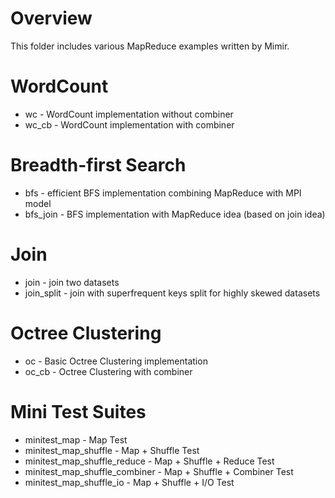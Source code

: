 # Overview
This folder includes various MapReduce examples written by Mimir.

# WordCount
* wc - WordCount implementation without combiner
* wc_cb - WordCount implementation with combiner

# Breadth-first Search
* bfs - efficient BFS implementation combining MapReduce with MPI model
* bfs_join - BFS implementation with MapReduce idea (based on join idea)

# Join
* join - join two datasets
* join_split - join with superfrequent keys split for highly skewed
  datasets

# Octree Clustering
* oc - Basic Octree Clustering implementation
* oc_cb - Octree Clustering with combiner

# Mini Test Suites
* minitest_map - Map Test
* minitest_map_shuffle - Map + Shuffle Test
* minitest_map_shuffle_reduce - Map + Shuffle + Reduce Test
* minitest_map_shuffle_combiner - Map + Shuffle + Combiner Test
* minitest_map_shuffle_io - Map + Shuffle + I/O Test
